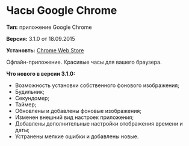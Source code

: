 # Часы Google Chrome

**Тип:** приложение Google Chrome 

**Версия:** 3.1.0 от 18.09.2015

**Установть:** [Chrome Web Store](https://chrome.google.com/webstore/detail/%D1%87%D0%B0%D1%81%D1%8B-google-chrome/mgncpkiipngfoidimibillghfiplnede)

Офлайн-приложение.
Красивые часы для вашего браузера.

**Что нового в версии 3.1.0:**
- Возможность установки собственного фонового изображения;
- Будильник;
- Секундомер;
- Таймер;
- Обновлены и добавлены фоновые изображения;
- Изменен внешний вид настроек приложения;
- Добавлены дополнительные настройки отображения времени и даты;
- Устранены мелкие ошибки и добавлены новые.
